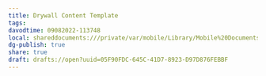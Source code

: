 ```yaml
---
title: Drywall Content Template
tags: 
davodtime: 09082022-113748
local: shareddocuments:///private/var/mobile/Library/Mobile%20Documents/iCloud~md~obsidian/Documents/OBSHIDDIAN/drafts/05F90FDC-645C-41D7-8923-D97D876FEBBF.md
dg-publish: true
share: true
draft: drafts://open?uuid=05F90FDC-645C-41D7-8923-D97D876FEBBF
---
```

